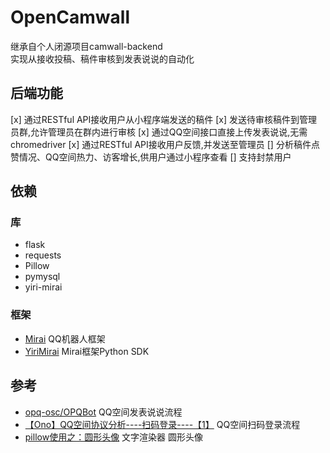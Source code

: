 # OpenCamwall

继承自个人闭源项目camwall-backend  
实现从接收投稿、稿件审核到发表说说的自动化

## 后端功能

[x] 通过RESTful API接收用户从小程序端发送的稿件
[x] 发送待审核稿件到管理员群,允许管理员在群内进行审核
[x] 通过QQ空间接口直接上传发表说说,无需chromedriver
[x] 通过RESTful API接收用户反馈,并发送至管理员
[] 分析稿件点赞情况、QQ空间热力、访客增长,供用户通过小程序查看
[] 支持封禁用户

## 依赖

### 库

* flask
* requests
* Pillow
* pymysql
* yiri-mirai

### 框架

* [Mirai](https://github.com/mamoe/mirai) QQ机器人框架
* [YiriMirai](https://github.com/YiriMiraiProject/YiriMirai) Mirai框架Python SDK

## 参考

* [opq-osc/OPQBot](https://github.com/opq-osc/OPQBot) QQ空间发表说说流程
* [【Ono】QQ空间协议分析----扫码登录----【1】](https://www.52pojie.cn/thread-1022123-1-1.html) QQ空间扫码登录流程
* [pillow使用之：圆形头像](https://www.jianshu.com/p/cdea3ba63cd7) 文字渲染器 圆形头像